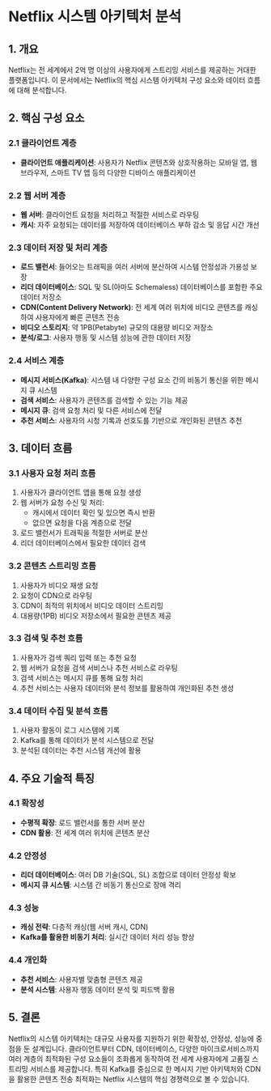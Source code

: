 # Netflix 시스템 아키텍처 분석

## 1. 개요

Netflix는 전 세계에서 2억 명 이상의 사용자에게 스트리밍 서비스를 제공하는 거대한 플랫폼입니다. 이 문서에서는 Netflix의 핵심 시스템 아키텍처 구성 요소와 데이터 흐름에 대해 분석합니다.

## 2. 핵심 구성 요소

### 2.1 클라이언트 계층

- **클라이언트 애플리케이션**: 사용자가 Netflix 콘텐츠와 상호작용하는 모바일 앱, 웹 브라우저, 스마트 TV 앱 등의 다양한 디바이스 애플리케이션

### 2.2 웹 서버 계층

- **웹 서버**: 클라이언트 요청을 처리하고 적절한 서비스로 라우팅
- **캐시**: 자주 요청되는 데이터를 저장하여 데이터베이스 부하 감소 및 응답 시간 개선

### 2.3 데이터 저장 및 처리 계층

- **로드 밸런서**: 들어오는 트래픽을 여러 서버에 분산하여 시스템 안정성과 가용성 보장
- **리더 데이터베이스**: SQL 및 SL(아마도 Schemaless) 데이터베이스를 포함한 주요 데이터 저장소
- **CDN(Content Delivery Network)**: 전 세계 여러 위치에 비디오 콘텐츠를 캐싱하여 사용자에게 빠른 콘텐츠 전송
- **비디오 스토리지**: 약 1PB(Petabyte) 규모의 대용량 비디오 저장소
- **분석/로그**: 사용자 행동 및 시스템 성능에 관한 데이터 저장

### 2.4 서비스 계층

- **메시지 서비스(Kafka)**: 시스템 내 다양한 구성 요소 간의 비동기 통신을 위한 메시지 큐 시스템
- **검색 서비스**: 사용자가 콘텐츠를 검색할 수 있는 기능 제공
- **메시지 큐**: 검색 요청 처리 및 다른 서비스에 전달
- **추천 서비스**: 사용자의 시청 기록과 선호도를 기반으로 개인화된 콘텐츠 추천

## 3. 데이터 흐름

### 3.1 사용자 요청 처리 흐름

1. 사용자가 클라이언트 앱을 통해 요청 생성
2. 웹 서버가 요청 수신 및 처리:
   - 캐시에서 데이터 확인 및 있으면 즉시 반환
   - 없으면 요청을 다음 계층으로 전달
3. 로드 밸런서가 트래픽을 적절한 서버로 분산
4. 리더 데이터베이스에서 필요한 데이터 검색

### 3.2 콘텐츠 스트리밍 흐름

1. 사용자가 비디오 재생 요청
2. 요청이 CDN으로 라우팅
3. CDN이 최적의 위치에서 비디오 데이터 스트리밍
4. 대용량(1PB) 비디오 저장소에서 필요한 콘텐츠 제공

### 3.3 검색 및 추천 흐름

1. 사용자가 검색 쿼리 입력 또는 추천 요청
2. 웹 서버가 요청을 검색 서비스나 추천 서비스로 라우팅
3. 검색 서비스는 메시지 큐를 통해 요청 처리
4. 추천 서비스는 사용자 데이터와 분석 정보를 활용하여 개인화된 추천 생성

### 3.4 데이터 수집 및 분석 흐름

1. 사용자 활동이 로그 시스템에 기록
2. Kafka를 통해 데이터가 분석 시스템으로 전달
3. 분석된 데이터는 추천 시스템 개선에 활용

## 4. 주요 기술적 특징

### 4.1 확장성

- **수평적 확장**: 로드 밸런서를 통한 서버 분산
- **CDN 활용**: 전 세계 여러 위치에 콘텐츠 분산

### 4.2 안정성

- **리더 데이터베이스**: 여러 DB 기술(SQL, SL) 조합으로 데이터 안정성 확보
- **메시지 큐 시스템**: 시스템 간 비동기 통신으로 장애 격리

### 4.3 성능

- **캐싱 전략**: 다층적 캐싱(웹 서버 캐시, CDN)
- **Kafka를 활용한 비동기 처리**: 실시간 데이터 처리 성능 향상

### 4.4 개인화

- **추천 서비스**: 사용자별 맞춤형 콘텐츠 제공
- **분석 시스템**: 사용자 행동 데이터 분석 및 피드백 활용

## 5. 결론

Netflix의 시스템 아키텍처는 대규모 사용자를 지원하기 위한 확장성, 안정성, 성능에 중점을 둔 설계입니다. 클라이언트부터 CDN, 데이터베이스, 다양한 마이크로서비스까지 여러 계층의 최적화된 구성 요소들이 조화롭게 동작하여 전 세계 사용자에게 고품질 스트리밍 서비스를 제공합니다. 특히 Kafka를 중심으로 한 메시지 기반 아키텍처와 CDN을 활용한 콘텐츠 전송 최적화는 Netflix 시스템의 핵심 경쟁력으로 볼 수 있습니다.